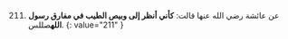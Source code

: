 211. عن عائشة رضي الله عنها قالت: **كأني أنظر إلى وبيص الطيب في مفارق رسول الله**صللس.
{: value="211" }
